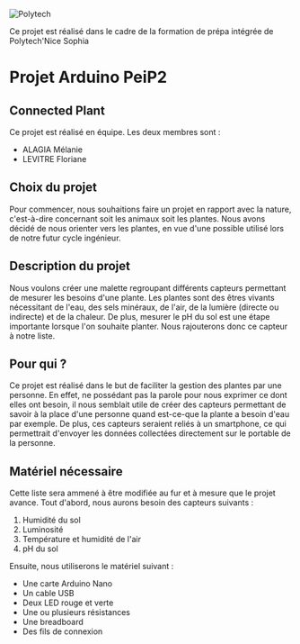 ![Polytech](http://www.polytechnice.fr/jahia/jsp/jahia/templates/inc/img/polytech_nice-sophia.png) 

Ce projet est réalisé dans le cadre de la formation de prépa intégrée de Polytech'Nice Sophia

<h1>Projet Arduino PeiP2</h1>

<h2>Connected Plant</h2>

Ce projet est réalisé en équipe. Les deux membres sont :
<ul>
<li>ALAGIA Mélanie</li>
<li>LEVITRE Floriane</li>
</ul>

<h2>Choix du projet</h2>
Pour commencer, nous souhaitions faire un projet en rapport avec la nature, c'est-à-dire concernant soit les animaux soit les plantes. Nous avons décidé de nous orienter vers les plantes, en vue d'une possible utilisé lors de notre futur cycle ingénieur. 

<h2>Description du projet</h2>
Nous voulons créer une malette regroupant différents capteurs permettant de mesurer les besoins d'une plante. 
Les plantes sont des êtres vivants nécessitant de l'eau, des sels minéraux, de l'air, de la lumière (directe ou indirecte) et de la chaleur. De plus, mesurer le pH du sol est une étape importante lorsque l'on souhaite planter. Nous rajouterons donc ce capteur à notre liste. 

<h2>Pour qui ?</h2>
Ce projet est réalisé dans le but de faciliter la gestion des plantes par une personne. En effet, ne possédant pas la parole pour nous exprimer ce dont elles ont besoin, il nous semblait utile de créer des capteurs permettant de savoir à la place d'une personne quand est-ce-que la plante a besoin d'eau par exemple. De plus, ces capteurs seraient reliés à un smartphone, ce qui permettrait d'envoyer les données collectées directement sur le portable de la personne. 

<h2>Matériel nécessaire</h2>
Cette liste sera ammené à être modifiée au fur et à mesure que le projet avance. 
Tout d'abord, nous aurons besoin des capteurs suivants : 
<ol>
<li>Humidité du sol</li>
<li>Luminosité</li>
<li>Température et humidité de l'air</li>
<li>pH du sol</li>
</ol>

Ensuite, nous utiliserons le matériel suivant : 
<ul>
<li>Une carte Arduino Nano</li>
<li>Un cable USB</li>
<li>Deux LED rouge et verte</li>
<li>Une ou plusieurs résistances</li>
<li>Une breadboard</li>
<li>Des fils de connexion</li>
</ul>


